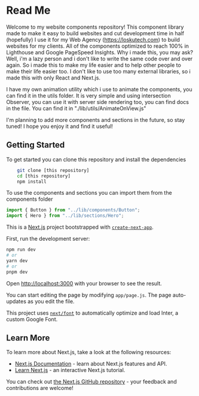 # Read Me

Welcome to my website components repository! This component library made to make it easy to build websites and cut development time in half (hopefully)
I use it for my Web Agency (https://loskutech.com) to build websites for my clients. All of the components optimized to reach 100% in Lighthouse and Google PageSpeed Insights.
Why i made this, you may ask? Well, i'm a lazy person and i don't like to write the same code over and over again. So i made this to make my life easier and to help other people to make their life easier too. I don't like to use too many external libraries, so i made this with only React and Next.js.

I have my own animation utility which i use to animate the components, you can find it in the utils folder. It is very simple and using intersection Observer, you can use it with server side rendering too, you can find docs in the file. You can find it in "./lib/utils/AnimateOnView.js"

I'm planning to add more components and sections in the future, so stay tuned!
I hope you enjoy it and find it useful!

## Getting Started

To get started you can clone this repository and install the dependencies

```bash
    git clone [this repository]
    cd [this repository]
    npm install

```

To use the components and sections you can import them from the components folder

```javascript
import { Button } from "../lib/components/Button";
import { Hero } from "../lib/sections/Hero";
```

This is a [Next.js](https://nextjs.org/) project bootstrapped with [`create-next-app`](https://github.com/vercel/next.js/tree/canary/packages/create-next-app).


First, run the development server:

```bash
npm run dev
# or
yarn dev
# or
pnpm dev
```

Open [http://localhost:3000](http://localhost:3000) with your browser to see the result.

You can start editing the page by modifying `app/page.js`. The page auto-updates as you edit the file.

This project uses [`next/font`](https://nextjs.org/docs/basic-features/font-optimization) to automatically optimize and load Inter, a custom Google Font.

## Learn More

To learn more about Next.js, take a look at the following resources:

- [Next.js Documentation](https://nextjs.org/docs) - learn about Next.js features and API.
- [Learn Next.js](https://nextjs.org/learn) - an interactive Next.js tutorial.

You can check out [the Next.js GitHub repository](https://github.com/vercel/next.js/) - your feedback and contributions are welcome!


